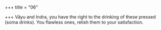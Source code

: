 +++
title = "06"

+++
Vāyu and Indra, you have the right to the drinking of these pressed  (soma drinks).
You flawless ones, relish them to your satisfaction.